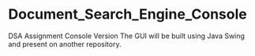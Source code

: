 # Document_Search_Engine_Console
DSA Assignment Console Version
The GUI will be built using Java Swing and present on another repository.
